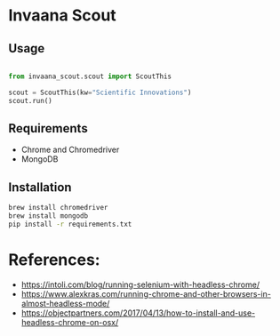 # Invaana Scout




## Usage

```python

from invaana_scout.scout import ScoutThis

scout = ScoutThis(kw="Scientific Innovations")
scout.run()

```


## Requirements

- Chrome and Chromedriver
- MongoDB


## Installation

```bash
brew install chromedriver
brew install mongodb
pip install -r requirements.txt
```



# References: 

- https://intoli.com/blog/running-selenium-with-headless-chrome/
- https://www.alexkras.com/running-chrome-and-other-browsers-in-almost-headless-mode/
- https://objectpartners.com/2017/04/13/how-to-install-and-use-headless-chrome-on-osx/